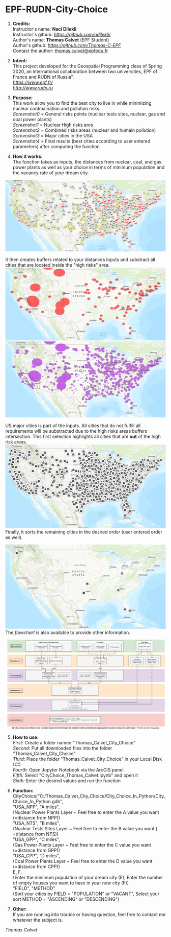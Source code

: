 # EPF-RUDN-City-Choice

1. **Credits:**  
Instructor's name: **Naci Dilekli**  
Instructor's github: *https://github.com/ndilekli/*  
Author's name: **Thomas Calvet** (EPF Student)  
Author's github: *https://github.com/Thomas-C-EPF*  
Contact the author: thomas.calvet@epfedu.fr  

2. **Intent:**  
This project developed for the Geospatial Programming class of Spring 2020, an international collaboration between two universities, EPF of France and RUDN of Russia”.  
*https://www.epf.fr/*  
*http://www.rudn.ru*  

3. **Purpose:**  
This work allow you to find the best city to live in while minimizing nuclear contmaination and pollution risks.  
*Screenshot0* = General risks points (nuclear tests sites, nuclear, gas and coal power plants)  
*Screenshot1* = Nuclear High risks ares  
*Screenshot2* = Combined risks areas (nuclear and humain pollution)  
*Screenshot3* = Major cities in the USA  
*Screenshot4* = Final results (best cities according to user entered parameters) after computing the function  

4. **How it works:**  
The function takes as inputs, the distances from nuclear, coal, and gas power plants as well as your choice in terms of minimum population and the vacancy rate of your dream city.   

![Nuclear Hazard](https://github.com/Thomas-C-EPF/EPF-RUDN-USCityChoice-test/blob/master/Screenshot0.png)  

It then creates buffers related to your distances inputs and substract all cities that are located inside the "high risks" area.  
![Nuclear and Pollution high risks areas](https://github.com/Thomas-C-EPF/EPF-RUDN-USCityChoice-test/blob/master/Screenshot1.png) 
![Major US cities](https://github.com/Thomas-C-EPF/EPF-RUDN-USCityChoice-test/blob/master/Screenshot2.png)  

US major cities is part of the inputs. All cities that do not fulfill all requirements will be substracted due to the high risks areas buffers intersection. This first selection highlights all cities that are **out** of the high risk areas.
![Image description](https://github.com/Thomas-C-EPF/EPF-RUDN-USCityChoice-test/blob/master/Screenshot3.png)  
Finally, it sorts the remaining cities in the desired order (user   entered order as well).    

![Last cities remaining](https://github.com/Thomas-C-EPF/EPF-RUDN-USCityChoice-test/blob/master/Screenshot4.png)   
The *flowchart* is also available to provide other information. 

![Project Flowchart](https://github.com/Thomas-C-EPF/EPF-RUDN-USCityChoice-test/blob/master/flowchart.png)

5. **How to use:**  
*First:* Create a folder named "Thomas_Calvet_City_Choice"  
*Second:* Put all downloaded files into the folder "Thomas_Calvet_City_Choice"  
*Third:* Place the folder "Thomas_Calvet_City_Choice" in your Local Disk (C:)  
*Fourth:* Open Jupyter Notebook via the ArcGIS panel  
*Fifth:* Select "CityChoice_Thomas_Calvet.ipynb" and open it  
*Sixth:* Enter the desired values and run the function  

6. **Function:**  
CityChoice("C:/Thomas_Calvet_City_Choice/City_Choice_In_Python/City_Choice_In_Python.gdb",  
"USA_NPP", "A miles",  
(Nuclear Power Plants Layer ~ Feel free to enter the A value you want (=distance from NPP))  
"USA_NTS", "B miles",  
(Nuclear Tests Sites Layer ~ Feel free to enter the B value you want ( =distance from NTS))  
"USA_GPP", "C miles",  
(Gas Power Plants Layer ~ Feel free to enter the C value you want (=distance from GPP))  
"USA_CPP", "D miles",  
(Coal Power Plants Layer ~ Feel free to enter the D value you want (=distance from CPP))  
E, F,  
(Enter the minimum population of your dream city (E), Enter the number of empty houses you want to have in your new city (F))  
"FIELD", "METHOD"  
(Sort your cities by FIELD = "POPULATION" or "VACANT", Select your sort METHOD = "ASCENDING" or "DESCENDING")  

7. **Other:**  
If you are running into trouble or having question, feel free to contact me whatever the subject is.  

*Thomas Calvet*
